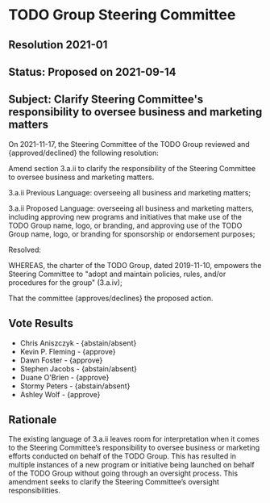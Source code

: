 # TODO Group Steering Committee
## Resolution 2021-01
## Status: Proposed on 2021-09-14

## Subject: Clarify Steering Committee's responsibility to oversee business and marketing matters

On 2021-11-17, the Steering Committee of the TODO Group reviewed and {approved/declined} the following resolution:

Amend section 3.a.ii to clarify the responsibility of the Steering Committee to oversee business and marketing matters.

3.a.ii Previous Language: overseeing all business and marketing matters;

3.a.ii Proposed Language: overseeing all business and marketing matters, including approving new programs and initiatives that make use of the TODO Group name, logo, or branding, and approving use of the TODO Group name, logo, or branding for sponsorship or endorsement purposes;

Resolved:

WHEREAS, the charter of the TODO Group, dated 2019-11-10, empowers the Steering Committee to "adopt and maintain policies, rules, and/or procedures for the group" (3.a.iv);

That the committee {approves/declines} the proposed action.

## Vote Results

* Chris Aniszczyk - {abstain/absent}
* Kevin P. Fleming - {approve}
* Dawn Foster - {approve}
* Stephen Jacobs - {abstain/absent}
* Duane O'Brien - {approve}
* Stormy Peters - {abstain/absent}
* Ashley Wolf - {approve}

## Rationale

The existing language of 3.a.ii leaves room for interpretation when it comes to the Steering Committee’s responsibility to oversee business or marketing efforts conducted on behalf of the TODO Group. This has resulted in multiple instances of a new program or initiative being launched on behalf of the TODO Group without going through an oversight process. This amendment seeks to clarify the Steering Committee’s oversight responsibilities.
